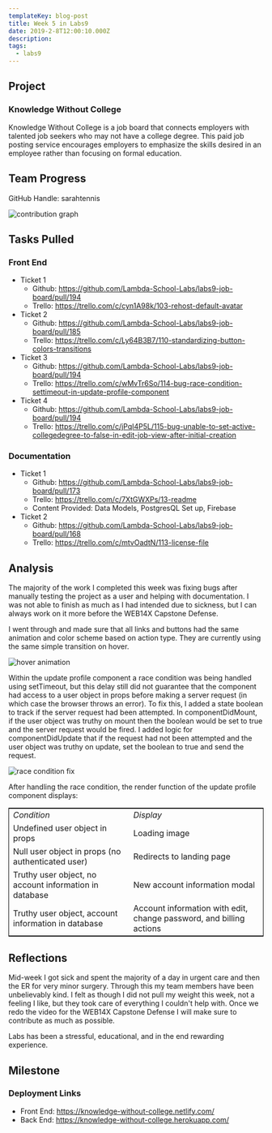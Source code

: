 ```yaml
---
templateKey: blog-post
title: Week 5 in Labs9
date: 2019-2-8T12:00:10.000Z
description:
tags:
  - labs9
---
```


## Project
### Knowledge Without College

Knowledge Without College is a job board that connects employers with talented job seekers who may not have a college degree. This paid job posting service encourages employers to emphasize the skills desired in an employee rather than focusing on formal education.

## Team Progress

GitHub Handle: sarahtennis

![contribution graph](/img/week-5-contribution-graph.png)

## Tasks Pulled

### Front End
* Ticket 1
  * Github: https://github.com/Lambda-School-Labs/labs9-job-board/pull/194
  * Trello: https://trello.com/c/cyn1A98k/103-rehost-default-avatar
* Ticket 2
  * Github: https://github.com/Lambda-School-Labs/labs9-job-board/pull/185
  * Trello: https://trello.com/c/Ly64B3B7/110-standardizing-button-colors-transitions
* Ticket 3
  * Github: https://github.com/Lambda-School-Labs/labs9-job-board/pull/194
  * Trello: https://trello.com/c/wMvTr6So/114-bug-race-condition-settimeout-in-update-profile-component
* Ticket 4
  * Github: https://github.com/Lambda-School-Labs/labs9-job-board/pull/194
  * Trello: https://trello.com/c/jPqI4P5L/115-bug-unable-to-set-active-collegedegree-to-false-in-edit-job-view-after-initial-creation

### Documentation
* Ticket 1
  * Github: https://github.com/Lambda-School-Labs/labs9-job-board/pull/173
  * Trello: https://trello.com/c/7XtGWXPs/13-readme
  * Content Provided: Data Models, PostgresQL Set up, Firebase
* Ticket 2
  * Github: https://github.com/Lambda-School-Labs/labs9-job-board/pull/168
  * Trello: https://trello.com/c/mtvOadtN/113-license-file

## Analysis
The majority of the work I completed this week was fixing bugs after manually testing the project as a user and helping with documentation. I was not able to finish as much as I had intended due to sickness, but I can always work on it more before the WEB14X Capstone Defense.

I went through and made sure that all links and buttons had the same animation and color scheme based on action type. They are currently using the same simple transition on hover.

![hover animation](/img/hover-animation.gif)

Within the update profile component a race condition was being handled using setTimeout, but this delay still did not guarantee that the component had access to a user object in props before making a server request (in which case the browser throws an error). To fix this, I added a state boolean to track if the server request had been attempted. In componentDidMount, if the user object was truthy on mount then the boolean would be set to true and the server request would be fired. I added logic for componentDidUpdate that if the request had not been attempted and the user object was truthy on update, set the boolean to true and send the request.

![race condition fix](/img/race-condition.png)

After handling the race condition, the render function of the update profile component displays:

<table style="border: 1px solid black;">
<tr><td><em>Condition</em></td><td><em>Display</em></td></tr>
<tr><td>Undefined user object in props</td><td>Loading image</td></tr>
<tr><td>Null user object in props (no authenticated user)</td><td>Redirects to landing page</td></tr>
<tr><td>Truthy user object, no account information in database</td><td>New account information modal</td></tr>
<tr><td>Truthy user object, account information in database</td><td>Account information with edit, change password, and billing actions</td></tr>
</table>

## Reflections
Mid-week I got sick and spent the majority of a day in urgent care and then the ER for very minor surgery. Through this my team members have been unbelievably kind. I felt as though I did not pull my weight this week, not a feeling I like, but they took care of everything I couldn't help with. Once we redo the video for the WEB14X Capstone Defense I will make sure to contribute as much as possible.

Labs has been a stressful, educational, and in the end rewarding experience.

## Milestone

### Deployment Links
 
* Front End: https://knowledge-without-college.netlify.com/
* Back End: https://knowledge-without-college.herokuapp.com/